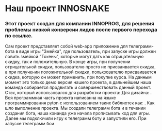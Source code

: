 # Наш проект INNOSNAKE
### Этот проект создан для компании INNOPROG, для решения проблемы низкой конверсии лидов после первого перехода по ссылке.
Сам проект представляет собой web-app приложение для телеграмм-бота в виде игры "Змейка", где пользователь, при запуске игры должен ловить змейкой "Токены", которые могут дать как отрицательную скидку, так и положительную. В конце игры, при получении отрицательной скидки, пользователю просто не присваивается скидка, а при получении положительной скидки, польхзователю присваивается скидка, которую он может применить, при покупке курса. 
На данным момент это только демо версия нашего проекта, в дальнейшем наша команда собирается продвигать и совершенствовать данный проект.
Стэк, который использовался для разработки проекта:
Для дизайна: .
Вся программная часть проекта написанна на языке программирования pyton с использованием таких библиотек как: .
Как шло выполнение проекта. Мы создали телеграмм бота и в течении создания бота, наша коианда уже начала прописывать код для игры. Далее мы подключили игру к телеграмм боту и запустили его.
При запуске телеграмм бои
